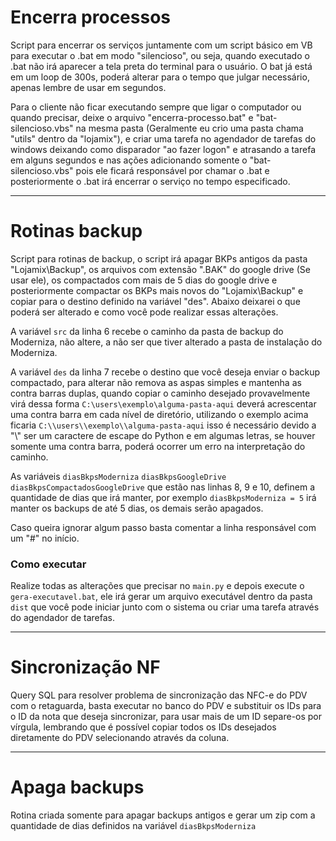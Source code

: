 # Encerra processos
Script para encerrar os serviços juntamente com um script básico em VB para executar o .bat em modo "silencioso", ou seja, quando executado o .bat não irá aparecer a tela preta do terminal para o usuário.
O bat já está em um loop de 300s, poderá alterar para o tempo que julgar necessário, apenas lembre de usar em segundos.

Para o cliente não ficar executando sempre que ligar o computador ou quando precisar, deixe o arquivo "encerra-processo.bat" e "bat-silencioso.vbs" na mesma pasta (Geralmente eu crio uma pasta chama "utils" dentro da "lojamix"), e criar uma tarefa no agendador de tarefas do windows deixando como disparador "ao fazer logon" e atrasando a tarefa em alguns segundos e nas ações adicionando somente o "bat-silencioso.vbs" pois ele ficará responsável por chamar o .bat e posteriormente o .bat irá encerrar o serviço no tempo especificado.

------

# Rotinas backup
Script para rotinas de backup, o script irá apagar BKPs antigos da pasta "Lojamix\Backup", os arquivos com extensão ".BAK" do google drive (Se usar ele), os compactados com mais de 5 dias do google drive e posteriormente compactar os BKPs mais novos do "Lojamix\Backup" e copiar para o destino definido na variável "des".
Abaixo deixarei o que poderá ser alterado e como você pode realizar essas alterações.

A variável `src` da linha 6 recebe o caminho da pasta de backup do Moderniza, não altere, a não ser que tiver alterado a pasta de instalação do Moderniza.

A variável `des` da linha 7 recebe o destino que você deseja enviar o backup compactado, para alterar não remova as aspas simples e mantenha as contra barras duplas, quando copiar o caminho desejado provavelmente virá dessa forma `C:\users\exemplo\alguma-pasta-aqui` deverá acrescentar uma contra barra em cada nível de diretório, utilizando o exemplo acima ficaria `C:\\users\\exemplo\\alguma-pasta-aqui` isso é necessário devido a "\\" ser um caractere de escape do Python e em algumas letras, se houver somente uma contra barra, poderá ocorrer um erro na interpretação do caminho.

As variáveis `diasBkpsModerniza` `diasBkpsGoogleDrive` `diasBkpsCompactadosGoogleDrive` que estão nas linhas 8, 9 e 10, definem a quantidade de dias que irá manter, por exemplo `diasBkpsModerniza = 5` irá manter os backups de até 5 dias, os demais serão apagados.

Caso queira ignorar algum passo basta comentar a linha responsável com um "#" no início.

### Como executar
Realize todas as alterações que precisar no `main.py` e depois execute o `gera-executavel.bat`, ele irá gerar um arquivo executável dentro da pasta `dist` que você pode iniciar junto com o sistema ou criar uma tarefa através do agendador de tarefas.

------

# Sincronização NF
Query SQL para resolver problema de sincronização das NFC-e do PDV com o retaguarda, basta executar no banco do PDV e substituir os IDs para o ID da nota que deseja sincronizar, para usar mais de um ID separe-os por vírgula, lembrando que é possível copiar todos os IDs desejados diretamente do PDV selecionando através da coluna.

------

# Apaga backups
Rotina criada somente para apagar backups antigos e gerar um zip com a quantidade de dias definidos na variável `diasBkpsModerniza`